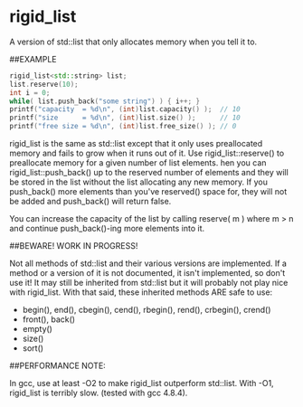 # rigid_list
A version of std::list that only allocates memory when you tell it to.

##EXAMPLE

```C++
rigid_list<std::string> list;
list.reserve(10);
int i = 0;
while( list.push_back("some string") ) { i++; }
printf("capacity  = %d\n", (int)list.capacity() );  // 10
printf("size      = %d\n", (int)list.size() );      // 10
printf("free size = %d\n", (int)list.free_size() ); // 0
```

rigid_list is the same as std::list except that it only uses preallocated memory and fails to grow when it runs out of it.
Use rigid_list::reserve() to preallocate memory for a given number of list elements.
hen you can rigid_list::push_back() up to the reserved number of elements and they will be stored in the list
without the list allocating any new memory.
If you push_back() more elements than you've reserved() space for, they will not be added and push_back() will return false.

You can increase the capacity of the list by calling reserve( m ) where m > n and continue push_back()-ing more elements into it.

##BEWARE! WORK IN PROGRESS!

Not all methods of std::list and their various versions are implemented.
If a method or a version of it is not documented, it isn't implemented, so don't use it!
It may still be inherited from std::list but it will probably not play nice with rigid_list.
With that said, these inherited methods ARE safe to use:

- begin(), end(), cbegin(), cend(), rbegin(), rend(), crbegin(), crend()
- front(), back()
- empty()
- size()
- sort()

##PERFORMANCE NOTE:

In gcc, use at least -O2 to make rigid_list outperform std::list. With -O1, rigid_list is terribly slow. (tested with gcc 4.8.4).
